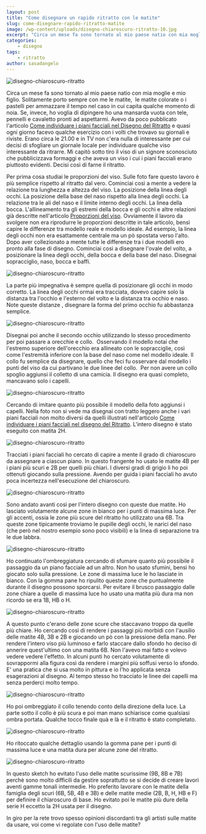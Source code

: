 ```yaml
---
layout: post
title: "Come disegnare un rapido ritratto con le matite"
slug: come-disegnare-rapido-ritratto-matite
image: /wp-content/uploads/disegno-chiaroscuro-ritratto-10.jpg
excerpt: "Circa un mese fa sono tornato al mio paese natio con mia moglie e mio figlio. Solitamente porto sempre con me le matite,  le matite colorate o i pastelli"
categories:
    - disegno
tags:
    - ritratto
author: sasadangelo
---
```


![](https://www.disegnoepittura.it/wp-content/uploads/disegno-chiaroscuro-ritratto-10.jpg "disegno-chiaroscuro-ritratto")

Circa un mese fa sono tornato al mio paese natio con mia moglie e mio figlio. Solitamente porto sempre con me le matite,  le matite colorate o i pastelli per ammazzare il tempo nel caso in cui capita qualche momento di noia. Se, invece, ho voglia di dipingere ho una mansarda vuota con tele, pennelli e cavaletto pronti ad aspettarmi. Avevo da poco pubblicato l'articolo [Come individuare i piani facciali nel Disegno del Ritratto](https://www.disegnoepittura.it/come-individuare-piani-facciali-disegno-ritratto/) e quasi ogni giorno facevo qualche esercizio con i volti che trovavo su giornali e riviste. Erano circa le 21.00 e in TV non c'era nulla di interessante per cui decisi di sfogliare un giornale locale per individuare qualche viso interessante da ritrarre. Mi capitò sotto tiro il viso di un signore sconosciuto che pubblicizzava formaggi e che aveva un viso i cui i piani facciali erano piuttosto evidenti. Decisi così di farne il ritratto.

Per prima cosa studiai le proporzioni del viso. Sulle foto fare questo lavoro è più semplice rispetto al ritratto dal vero. Cominciai così a mente a vedere la relazione tra lunghezza e altezza del viso. La posizione della linea degli occhi. La posizione della base del naso rispetto alla linea degli occhi. La relazione tra le ali del naso e il limite interno degli occhi. La linea della bocca. L'allineamento tra gli estremi della bocca e gli occhi e altre relazioni già descritte nell'articolo [Proporzioni del viso](https://www.disegnoepittura.it/proporzioni-viso/). Ovviamente il lavoro da svolgere non era riprodurre le proporzioni descritte in tale articolo, bensì capire le differenze tra modello reale e modello ideale. Ad esempio, la linea degli occhi non era esattamente centrale ma un pò spostata verso l'alto. Dopo aver collezionato a mente tutte le differenze tra i due modelli ero pronto alla fase di disegno. Cominciai così a disegnare l'ovale del volto, a posizionare la linea degli occhi, della bocca e della base del naso. Disegnai sopracciglio, naso, bocca e baffi.

![](https://www.disegnoepittura.it/wp-content/uploads/disegno-chiaroscuro-ritratto-1.jpg "disegno-chiaroscuro-ritratto")

La parte più impegnativa è sempre quella di posizionare gli occhi in modo corretto. La linea degli occhi ormai era tracciata, dovevo capire solo la distanza tra l'occhio e l'esterno del volto e la distanza tra occhio e naso. Note queste distanze , disegnare la forma del primo occhio fu abbastanza semplice.

![](https://www.disegnoepittura.it/wp-content/uploads/disegno-chiaroscuro-ritratto-2.jpg "disegno-chiaroscuro-ritratto")

Disegnai poi anche il secondo occhio utilizzando lo stesso procedimento per poi passare a orecchie e collo.  Osservando il modello notai che l'estremo superiore dell'orecchio era allineato con le sopracciglie, così come l'estremità inferiore con la base del naso come nel modello ideale. Il collo fu semplice da disegnare, quello che feci fu osservare dal modello i punti del viso da cui partivano le due linee del collo.  Per non avere un collo spoglio aggiunsi il colletto di una camicia. Il disegno era quasi completo, mancavano solo i capelli.

![](https://www.disegnoepittura.it/wp-content/uploads/disegno-chiaroscuro-ritratto-3.jpg "disegno-chiaroscuro-ritratto")

Cercando di imitare quanto più possibile il modello della foto aggiunsi i capelli. Nella foto non si vede ma disegnai con tratto leggero anche i vari piani facciali non molto diversi da quelli illustrati nell'articolo [Come individuare i piani facciali nel disegno del Ritratto](https://www.disegnoepittura.it/come-individuare-piani-facciali-disegno-ritratto/). L'intero disegno è stato eseguito con matita 2H.

![](https://www.disegnoepittura.it/wp-content/uploads/disegno-chiaroscuro-ritratto-4.jpg "disegno-chiaroscuro-ritratto")

Tracciati i piani facciali ho cercato di capire a mente il grado di chiaroscuro da assegnare a ciascun piano. In questo frangente ho usato le matite 4B per i piani più scuri e 2B per quelli più chiari. I diversi gradi di grigio li ho poi ottenuti giocando sulla pressione. Avendo per guida i piani facciali ho avuto poca incertezza nell'esecuzione del chiaroscuro.

![](https://www.disegnoepittura.it/wp-content/uploads/disegno-chiaroscuro-ritratto-5.jpg "disegno-chiaroscuro-ritratto")

Sono andato avanti così per l'intero disegno con queste due matite. Ho lasciato volutamente alcune zone in bianco per i punti di massima luce. Per gli accenti, ossia le zone più scure del ritratto ho utilizzato una 6B. Tra queste zone tipicamente troviamo le pupille degli occhi, le narici del naso (che però nel nostro esempio sono poco visibili) e la linea di separazione tra le due labbra.

![](https://www.disegnoepittura.it/wp-content/uploads/disegno-chiaroscuro-ritratto-6.jpg "disegno-chiaroscuro-ritratto")

Ho continuato l'ombreggiatura cercando di sfumare quanto più possibile il passaggio da un piano facciale ad un altro. Non ho usato sfumini, bensì ho giocato solo sulla pressione. Le zone di massima luce le ho lasciate in bianco. Con la gomma pane ho ripulito queste zone che puntualmente durante il disegno possono sporcarsi. Per evitare il brusco passaggio dalle zone chiare a quelle di massima luce ho usato una matita più dura ma non ricordo se era 1B, HB o H.

![](https://www.disegnoepittura.it/wp-content/uploads/disegno-chiaroscuro-ritratto-7.jpg "disegno-chiaroscuro-ritratto")

A questo punto c'erano delle zone scure che staccavano troppo da quelle più chiare. Ho cercando così di rendere i passaggi più morbidi con l'ausilio delle matite 4B, 3B e 2B e giocando un pò con la pressione della mano. Per rendere l'intero viso più luminoso e farlo staccare dallo sfondo ho deciso di annerire quest'ultimo con una matita 6B. Non l'avevo mai fatto e volevo vedere vedere l'effetto. In alcuni punti ho cercato volutamente di sovrappormi alla figura così da rendere i margini più soffusi verso lo sfondo. E' una pratica che si usa molto in pittura e io l'ho applicata senza esagerazioni al disegno. Al tempo stesso ho tracciato le linee dei capelli ma senza perderci molto tempo.

![](https://www.disegnoepittura.it/wp-content/uploads/disegno-chiaroscuro-ritratto-8.jpg "disegno-chiaroscuro-ritratto")

Ho poi ombreggiato il collo tenendo conto della direzione della luce. La parte sotto il collo è più scura e poi man mano schiarisce come qualsiasi ombra portata. Qualche tocco finale quà e là e il ritratto è stato completato.

![](https://www.disegnoepittura.it/wp-content/uploads/disegno-chiaroscuro-ritratto-9.jpg "disegno-chiaroscuro-ritratto")

Ho ritoccato qualche dettaglio usando la gomma pane per i punti di massima luce e una matita dura per alcune zone del ritratto.

![](https://www.disegnoepittura.it/wp-content/uploads/disegno-chiaroscuro-ritratto-10.jpg "disegno-chiaroscuro-ritratto")

In questo sketch ho evitato l'uso delle matite scurissime (9B, 8B e 7B) perchè sono molto difficili da gestire soprattutto se si decide di creare lavori aventi gamme tonali intermedie. Ho preferito lavorare con le matite della famiglia degli scuri (6B, 5B, 4B e 3B) e delle matite medie (2B, B, H, HB e F) per definire il chiaroscuro di base. Ho evitato poi le matite più dure della serie H eccetto la 2H usata per il disegno.

In giro per la rete trovo spesso opinioni discordanti tra gli artisti sulle matite da usare, voi come vi regolate con l'uso delle matite?

